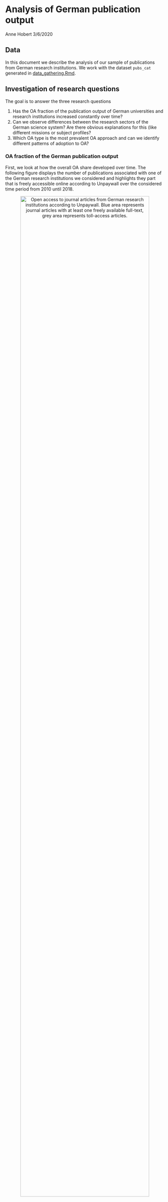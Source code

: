 Analysis of German publication output
================
Anne Hobert
3/6/2020

## Data

In this document we describe the analysis of our sample of publications
from German research institutions. We work with the dataset `pubs_cat`
generated in [data\_gathering.Rmd](data_gathering.Rmd).

## Investigation of research questions

The goal is to answer the three research questions

1)  Has the OA fraction of the publication output of German universities
    and research institutions increased constantly over time?
2)  Can we observe differences between the research sectors of the
    German science system? Are there obvious explanations for this (like
    different missions or subject profiles?
3)  Which OA type is the most prevalent OA approach and can we identify
    different patterns of adoption to OA?

### OA fraction of the German publication output

First, we look at how the overall OA share developed over time. The
following figure displays the number of publications associated with one
of the German research institutions we considered and highlights they
part that is freely accessible online according to Unpaywall over the
considered time period from 2010 until
2018.

<div class="figure" style="text-align: center">

<img src="analysis_files/figure-gfm/unnamed-chunk-4-1.png" alt="Open access to journal articles from German research institutions according to Unpaywall. Blue area represents journal articles with at least one freely available full-text, grey area represents toll-access articles." width="90%" />

<p class="caption">

Open access to journal articles from German research institutions
according to Unpaywall. Blue area represents journal articles with at
least one freely available full-text, grey area represents toll-access
articles.

</p>

</div>

As can be seen, the total number of articles, as well as the part that
is OA increases constantly over time. The number of articles that are
not openly available, is quite stable with a slow increase from 54567 in
2010 to 56323 in 2013, and decreasing again continuously from that point
onwards to 52184 publications in 2018. Since the number of OA articles
increases continuously from 28993 publications in 2010 to 55031 in 2018,
the relative proportion of OA articles rises significantly from 34.7 %
in 2010 to 51.33 % in 2018.

### Differences between sectors

In order to investigate what role the different sectors play in OA
publishing in Germany and how they contribute to the OA
development/overall OA shares, we distplay the development over time of
the number of OA articles for each sector in the following figure. Note
that scales for the `y-axes` are not the same, since the total
publication output varies significantly among
sectors.

<div class="figure" style="text-align: center">

<img src="analysis_files/figure-gfm/unnamed-chunk-6-1.png" alt="Open access to journal articles per sector according to Unpaywall. Blue area represents journal articles with at least one freely available full-text, grey area represents toll-access articles. Sectors are ordered by publication output with the highest output top left and lowest at the bottom. Note that scales for the `y-axes` are not the same, since the total publication output varies significantly among sectors." width="90%" />

<p class="caption">

Open access to journal articles per sector according to Unpaywall. Blue
area represents journal articles with at least one freely available
full-text, grey area represents toll-access articles. Sectors are
ordered by publication output with the highest output top left and
lowest at the bottom. Note that scales for the `y-axes` are not the
same, since the total publication output varies significantly among
sectors.

</p>

</div>

In order to investigate the variability of OA publishing within the
sectors, we now go one level deeper and examine OA shares of individual
institutions, grouped by the sector they belong to. We only include
institututions with a publication output of at least 100 publications in
the observed time period of 9 years. Of the 469 institutions in total,
334 fulfill this condition. This means, that in the following
institution specific analyses, 135 insitutions, or 4649 articles are not
considered. Of the remaining institutions, we first calculate the
individual OA shares.

The following figure displays scatterplots where the OA share of an
institution over the whole time period is shown with respect to its
publication
output.

<div class="figure" style="text-align: center">

<img src="analysis_files/figure-gfm/unnamed-chunk-8-1.png" alt="Open Access shares of research institutions in Germany with respect to their total publication output grouped by the sector they belong to. Only institutions with at least 100 publications are shown. Blue points correspond to single insitutions, gray lines are obained by linear regression within the sector, gray areas are pointwise symmetric 95% t-distribution confidence bands. Scales of the x-axes vary across subplots in order to adapt to the different publication volumes. Dashed lines show the median value per sector for the OA share (red) and the total number of publications (orange)." width="90%" />

<p class="caption">

Open Access shares of research institutions in Germany with respect to
their total publication output grouped by the sector they belong to.
Only institutions with at least 100 publications are shown. Blue points
correspond to single insitutions, gray lines are obained by linear
regression within the sector, gray areas are pointwise symmetric 95%
t-distribution confidence bands. Scales of the x-axes vary across
subplots in order to adapt to the different publication volumes. Dashed
lines show the median value per sector for the OA share (red) and the
total number of publications (orange).

</p>

</div>

The most striking observations from this figure are the high OA shares
of most of the Max-Planck and Helmholtz institutes and the very low OA
fractions of almost all of the state and federal institutes as well as
the ones from the Fraunhofer Society. Universities and Leibniz-Society
have many institutes with OA shares close to one half. We can further
see very well that the universities have by far the largest publication
volumes, followed by the Helmholtz-Society. The linear trend of higher
publication volume implying higher OA shares is most distinctive for the
university sector (narrowest confidence bands).

The following box plot quantifies the observations regarding the
variability of OA shares within sectors made
before.

<div class="figure" style="text-align: center">

<img src="analysis_files/figure-gfm/unnamed-chunk-9-1.png" alt="OA shares of German research institutions per sector. The color of the boxes groups sectors into universities with a typically high total journal publication output, research-oriented institutes with a medium journal publication output and practise oriented institutions with a comparatively low journal publication output. Gray points display the OA shares for individual institutions." width="90%" />

<p class="caption">

OA shares of German research institutions per sector. The color of the
boxes groups sectors into universities with a typically high total
journal publication output, research-oriented institutes with a medium
journal publication output and practise oriented institutions with a
comparatively low journal publication output. Gray points display the OA
shares for individual institutions.

</p>

</div>

### Prevalences of OA categories

As mentioned in the previous chapters, there are several ways of
providing open access to scientific journal articles. In this section,
we want to investigate the prevalence of the most widespread OA routes:
Green OA and Gold OA. We further distinguish these two main categories
as described in the methodology section (see Table 1) according to
whether the journal is fully OA (Gold OA), and into deposition on
disciplinary, institutional, or OpenDOAR-listed repositories (Green OA).
Note that, as mentioned before, the OA categories are not exclusive,
that is, an article might be counted for several categories and numbers
not necessarily sum up to the total number of articles published. As a
preliminary step, we therefore illustrate the most common combinations
of OA categories in our dataset.

Keeping in mind that our categories are non-exclusive, as just shown, we
now visualise the number of articles per category on the national level,
that is, without differentiation by
sector.

<div class="figure" style="text-align: center">

<img src="analysis_files/figure-gfm/unnamed-chunk-12-1.png" alt="Development of the percentage of journal articles per OA category (as per schema in Table 1) over time. Categories are non-exclusive, that is some articles may be counted for more than one category. Colors correspond to the OA category. Grey area displays the total percentage of OA publications. On the left, access provided via a publisher is highlighted, on the right via repositories. " width="90%" />

<p class="caption">

Development of the percentage of journal articles per OA category (as
per schema in Table 1) over time. Categories are non-exclusive, that is
some articles may be counted for more than one category. Colors
correspond to the OA category. Grey area displays the total percentage
of OA publications. On the left, access provided via a publisher is
highlighted, on the right via repositories.

</p>

</div>

Observations:

  - drop in other oa journal -\> Delayed OA
  - slight drop in other\_repo -\> more sources registered, published
    more in registered sources
  - apart from this: all OA categories increase, not oa decreases
  - most prevalent category: subject-specific repos, registered with
    OpenDOAR

Again, we go one step further and look at sector specific OA
proportions.

<div class="figure" style="text-align: center">

<img src="analysis_files/figure-gfm/unnamed-chunk-13-1.png" alt="OA shares per category and sector. Coloring and size of the points displays the percentage in the respective category. Grey numbers display the percentage value explicitly. The bottom row shows the overall OA share of the sectors, the rightmost column the percentage of articles in the corresponding category regardless of the sector (on the national level). Ordering of the sectors is according to total publication output for the entire sector (highest: universities, lowest: Fraunhofer Society)." width="90%" />

<p class="caption">

OA shares per category and sector. Coloring and size of the points
displays the percentage in the respective category. Grey numbers display
the percentage value explicitly. The bottom row shows the overall OA
share of the sectors, the rightmost column the percentage of articles in
the corresponding category regardless of the sector (on the national
level). Ordering of the sectors is according to total publication output
for the entire sector (highest: universities, lowest: Fraunhofer
Society).

</p>

</div>

### Discussion

  - Upset plot of overlapping evidence categories to show influence of
    semantic scholar, webscraping.

In order to demonstrate the prevalence of evidence categories in
Unpaywall, we load the original, non-categorized Unpaywall data:

We now determine the evidence combinations for all matched DOIs and then
calculate the frequency of each combination found.

We now prepare the data for plotting with the UpSetR package and
visualise the overlapping evidence categories.
